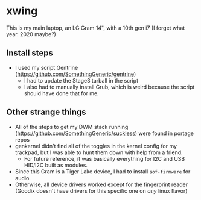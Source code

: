 # xwing
This is my main laptop, an LG Gram 14", with a 10th gen i7 (I forget what year. 2020 maybe?)

## Install steps
* I used my script Gentrine (https://github.com/SomethingGeneric/gentrine)
    * I had to update the Stage3 tarball in the script
    * I also had to manually install Grub, which is weird because the script should have done that for me.

## Other strange things
* All of the steps to get my DWM stack running (https://github.com/SomethingGeneric/suckless) were found in portage repos
* genkernel didn't find all of the toggles in the kernel config for my trackpad, but I was able to hunt them down with help from a friend.
    * For future reference, it was basically everything for I2C and USB HID/I2C built as modules.
* Since this Gram is a Tiger Lake device, I had to install `sof-firmware` for audio.
* Otherwise, all device drivers worked except for the fingerprint reader (Goodix doesn't have drivers for this specific one on *any* linux flavor)